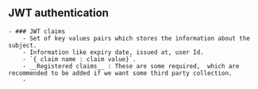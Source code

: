 ## JWT authentication
	- ### JWT claims
		- Set of key values pairs which stores the information about the subject.
		- Information like expiry date, issued at, user Id.
		- `{ claim name : claim value}`.
		- __Registered claims__ : These are some required,  which are recommended to be added if we want some third party collection.
		-